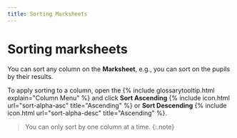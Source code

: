 ```yaml
---
title: Sorting Marksheets
---
```


# Sorting marksheets

You can sort any column on the **Marksheet**, e.g., you can sort on the pupils by their results.

To apply sorting to a column, open the {% include glossarytooltip.html explain="Column Menu" %} and click  **Sort Ascending** {% include icon.html url="sort-alpha-asc" title="Ascending" %} or **Sort Descending** {% include icon.html url="sort-alpha-desc" title="Ascending" %}.

> You can only sort by one column at a time.
{:.note}